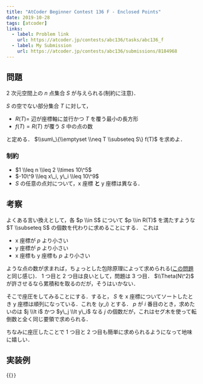 ```yaml
---
title: "AtCoder Beginner Contest 136 F - Enclosed Points"
date: 2019-10-28
tags: [atcoder]
links:
  - label: Problem link
    url: https://atcoder.jp/contests/abc136/tasks/abc136_f
  - label: My Submission
    url: https://atcoder.jp/contests/abc136/submissions/8184968
---
```


## 問題

2 次元空間上の $n$ 点集合 $S$ が与えられる(制約に注意)．

$S$ の空でない部分集合 $T$ に対して，

- $R(T) =$ 辺が座標軸に並行かつ $T$ を覆う最小の長方形
- $f(T) = R(T)$ が覆う $S$ 中の点の数

と定める． $\\sum\_\{\\emptyset \\neq T \\subseteq S\} f(T)$ を求めよ．

### 制約

- $1 \\leq n \\leq 2 \\times 10\^5$
- $-10\^9 \\leq x\_i, y\_i \\leq 10\^9$
- $S$ の任意の点対について，x 座標 **と** y 座標は異なる．

## 考察

よくある言い換えとして，各 $p \\in S$ について $p \\in R(T)$ を満たすような $T \\subseteq S$ の個数を代わりに求めることにする．
これは

- x 座標が $p$ より小さい
- y 座標が $p$ より小さい
- x 座標も y 座標も $p$ より小さい

ような点の数が求まれば，ちょっとした包除原理によって求められる([この問題](https://atcoder.jp/contests/abc003/tasks/abc003_4)と同じ感じ)．
1 つ目と 2 つ目は良いとして，問題は 3 つ目． $\\Theta(N\^2)$ が許させるなら累積和を取るのだが，そうはいかない．

そこで座圧をしてみることにする．すると， $S$ を x 座標についてソートしたとき y 座標は順列になっている．これを $(y\_i)$ とする．
$p$ が $i$ 番目のとき，求めたいのは $j \\lt i$ かつ $y\_j \\lt y\_i$ なる $j$ の個数だが，これはセグ木を使って転倒数と全く同じ要領で求められる．

ちなみに座圧したことで 1 つ目と 2 つ目も簡単に求められるようになって地味に嬉しい．

## 実装例

{{<code file="0.cpp" language="cpp">}}
